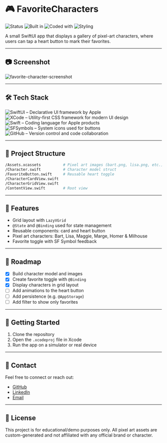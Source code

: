 # 🎮 FavoriteCharacters

![Status](https://badgen.net/badge/status/in%20progress/yellow)
![Built in](https://badgen.net/badge/Built%20with/XCode/blue)
![Coded with](https://badgen.net/badge/Written%20with/Swift/green)
![Styling](https://badgen.net/badge/Styling/SwiftUI/purple)

A small SwiftUI app that displays a gallery of pixel-art characters, where users can tap a heart button to mark their favorites.


---
## 📷 Screenshot

![favorite-character-screenshot](https://github.com/user-attachments/assets/8745a858-7852-46b6-8040-c10425fe0cbc)

---

## 🛠️ Tech Stack

![SwiftUI](https://badgen.net/badge/Styling/SwiftUI/blue?icon=nextjs&label=) – Declarative UI framework by Apple   
![XCode](https://badgen.net/badge/Built%20with/XCode/purple?icon=tailwindcss&label=) – Utility-first CSS framework for modern UI design  
![Swift](https://badgen.net/badge/Written%20with/Swift/pink?icon=markdown&label=) – Coding language for Apple products  
![SFSymbols](https://badgen.net/badge/SF/SF%20Symbols/green?icon=markdown&label=) – System icons used for buttons  
![GitHub](https://badgen.net/badge/Version%20Control/GitHub/black?icon=github&label=) – Version control and code collaboration  


---

## 📁 Project Structure

```bash
/Assets.xcassets          # Pixel art images (bart.png, lisa.png, etc.)
/Character.swift          # Character model struct
/FavoriteButton.swift     # Reusable heart toggle
/CharacterCardView.swift
/CharacterGridView.swift
/ContentView.swift        # Root view
```

---

## 🧩 Features

- Grid layout with `LazyVGrid`  
- `@State` and `@Binding` used for state management  
- Reusable components: card and heart button  
- Pixel art characters: Bart, Lisa, Maggie, Marge, Homer & Milhouse  
- Favorite toggle with SF Symbol feedback

---

## 🚧 Roadmap

- [x] Build character model and images  
- [x] Create favorite toggle with `@Binding`  
- [x] Display characters in grid layout  
- [ ] Add animations to the heart button  
- [ ] Add persistence (e.g. `@AppStorage`)  
- [ ] Add filter to show only favorites

---

## 🚀 Getting Started

1. Clone the repository
2. Open the `.xcodeproj` file in Xcode
3. Run the app on a simulator or real device

---

## 🤝 Contact

Feel free to connect or reach out:

- [GitHub](https://github.com/franciscoxcode)
- [LinkedIn](https://www.linkedin.com/in/franciscoxcode/)
- [Email](mailto:fxcasillas.dev@gmail.com)

---

## 📄 License

This project is for educational/demo purposes only. All pixel art assets are custom-generated and not affiliated with any official brand or character.
